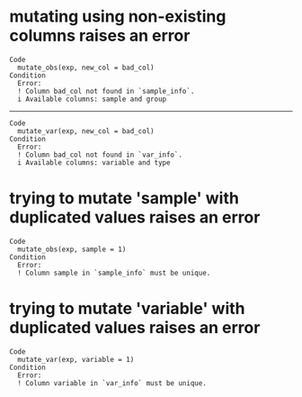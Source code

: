 # mutating using non-existing columns raises an error

    Code
      mutate_obs(exp, new_col = bad_col)
    Condition
      Error:
      ! Column bad_col not found in `sample_info`.
      i Available columns: sample and group

---

    Code
      mutate_var(exp, new_col = bad_col)
    Condition
      Error:
      ! Column bad_col not found in `var_info`.
      i Available columns: variable and type

# trying to mutate 'sample' with duplicated values raises an error

    Code
      mutate_obs(exp, sample = 1)
    Condition
      Error:
      ! Column sample in `sample_info` must be unique.

# trying to mutate 'variable' with duplicated values raises an error

    Code
      mutate_var(exp, variable = 1)
    Condition
      Error:
      ! Column variable in `var_info` must be unique.

